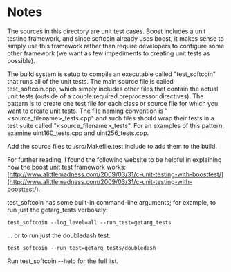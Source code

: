 # Notes
The sources in this directory are unit test cases.  Boost includes a
unit testing framework, and since softcoin already uses boost, it makes
sense to simply use this framework rather than require developers to
configure some other framework (we want as few impediments to creating
unit tests as possible).

The build system is setup to compile an executable called "test_softcoin"
that runs all of the unit tests.  The main source file is called
test_softcoin.cpp, which simply includes other files that contain the
actual unit tests (outside of a couple required preprocessor
directives).  The pattern is to create one test file for each class or
source file for which you want to create unit tests.  The file naming
convention is "<source_filename>_tests.cpp" and such files should wrap
their tests in a test suite called "<source_filename>_tests".  For an
examples of this pattern, examine uint160_tests.cpp and
uint256_tests.cpp.

Add the source files to /src/Makefile.test.include to add them to the build.

For further reading, I found the following website to be helpful in
explaining how the boost unit test framework works:
[http://www.alittlemadness.com/2009/03/31/c-unit-testing-with-boosttest/](http://www.alittlemadness.com/2009/03/31/c-unit-testing-with-boosttest/).

test_softcoin has some built-in command-line arguments; for
example, to run just the getarg_tests verbosely:

    test_softcoin --log_level=all --run_test=getarg_tests

... or to run just the doubledash test:

    test_softcoin --run_test=getarg_tests/doubledash

Run  test_softcoin --help   for the full list.

